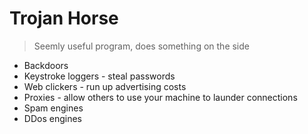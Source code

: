 # Trojan Horse
> Seemly useful program, does something on the side

* Backdoors
* Keystroke loggers - steal passwords
* Web clickers - run up advertising costs
* Proxies - allow others to use your machine to launder connections
* Spam engines
* DDos engines